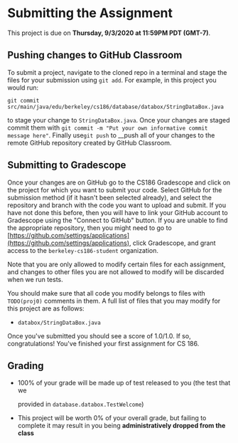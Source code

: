 # Submitting the Assignment

This project is due on **Thursday, 9/3/2020 at 11:59PM PDT (GMT-7)**.

## Pushing changes to GitHub Classroom

To submit a project, navigate to the cloned repo in a terminal and stage the files for your submission using `git add`. For example, in this project you would run:

`git commit src/main/java/edu/berkeley/cs186/database/databox/StringDataBox.java` 

to stage your change to `StringDataBox.java`. Once your changes are staged commit them with `git commit -m "Put your own informative commit message here"`. Finally use`git push` to __push all of your changes to the remote GitHub repository created by GitHub Classroom. 

## Submitting to Gradescope

Once your changes are on GitHub go to the CS186 Gradescope and click on the project for which you want to submit your code. Select GitHub for the submission method \(if it hasn't been selected already\), and select the repository and branch with the code you want to upload and submit. If you have not done this before, then you will have to link your GitHub account to Gradescope using the "Connect to GitHub" button. If you are unable to find the appropriate repository, then you might need to go to [https://github.com/settings/applications](https://github.com/settings/applications), click Gradescope, and grant access to the `berkeley-cs186-student` organization. 

Note that you are only allowed to modify certain files for each assignment, and changes to other files you are not allowed to modify will be discarded when we run tests.

You should make sure that all code you modify belongs to files with `TODO(proj0)` comments in them. A full list of files that you may modify for this project are as follows:

* `databox/StringDataBox.java`

Once you've submitted you should see a score of 1.0/1.0. If so, congratulations! You've finished your first assignment for CS 186.

## Grading

* 100% of your grade will be made up of test released to you \(the test that we

  provided in `database.databox.TestWelcome`\)

* This project will be worth 0% of your overall grade, but failing to complete it may result in you being **administratively dropped from the class**

